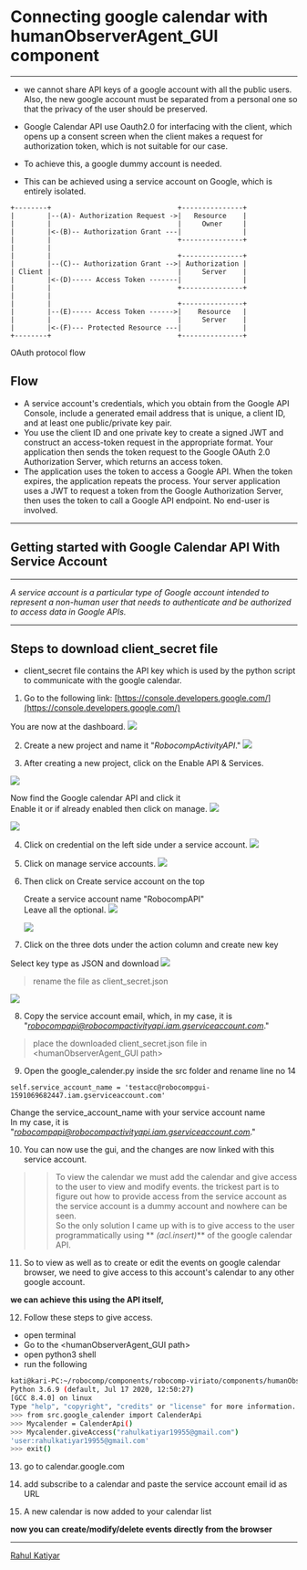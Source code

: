 # Connecting google calendar with humanObserverAgent_GUI component


---
- we cannot share API keys of a google account with all the public users. Also, the new google account must be separated from a personal one so that the privacy of the user should be preserved.

- Google Calendar API use Oauth2.0 for interfacing with the client, which opens up a consent screen when the client makes a request for authorization token, which is not suitable for our case.

- To achieve this, a google dummy account is needed.
- This can be achieved using a service account on Google, which is entirely isolated.

```
+--------+                               +---------------+
|        |--(A)- Authorization Request ->|   Resource    |
|        |                               |     Owner     |
|        |<-(B)-- Authorization Grant ---|               |
|        |                               +---------------+
|        |
|        |                               +---------------+
|        |--(C)-- Authorization Grant -->| Authorization |
| Client |                               |     Server    |
|        |<-(D)----- Access Token -------|               |
|        |                               +---------------+
|        |
|        |                               +---------------+
|        |--(E)----- Access Token ------>|    Resource   |
|        |                               |     Server    |
|        |<-(F)--- Protected Resource ---|               |
+--------+                               +---------------+
```
OAuth protocol flow

## Flow
- A service account's credentials, which you obtain from the Google API Console, include a generated email address that is unique, a client ID, and at least one public/private key pair.
- You use the client ID and one private key to create a signed JWT and construct an access-token request in the appropriate format. Your application then sends the token request to the Google OAuth 2.0 Authorization Server, which returns an access token.
- The application uses the token to access a Google API. When the token expires, the application repeats the process.
Your server application uses a JWT to request a token from the Google Authorization Server, then uses the token to call a Google API endpoint. No end-user is involved.


---

## Getting started with Google Calendar API With Service Account

---

*A service account is a particular type of Google account intended to represent a non-human user that needs to authenticate and be authorized to access data in Google APIs.*

---


## Steps to download client_secret file
 - client_secret file contains the API key which is used by the python script to communicate with the google calendar.

1. Go to the following link: [https://console.developers.google.com/](https://console.developers.google.com/)

  You are now at the dashboard.
  ![](assets/1.png)

2. Create a new project and name it "*RobocompActivityAPI*."
  ![](assets/2.png)

3. After creating a new project, click on the Enable API & Services.

  ![](assets/3.png)

  Now find the Google calendar API and click it\
  Enable it or if already enabled then click on manage.
  ![](assets/4.png)

  ![](assets/5.png)


4. Click on credential on the left side under a service account.
  ![](assets/6.png)

5. Click on manage service accounts.
  ![](assets/7.png)

6. Then click on Create service account on the top

    Create a service account name "RobocompAPI"\
    Leave all the optional.
    ![](assets/8.png)

    ![](assets/9.png)

7. Click on the three dots under the action column and
create new key

  Select key type as JSON and download
  ![](assets/10.png)

> rename the file as client_secret.json

  ![](assets/11.png)

8. Copy the service account email, which, in my case, it is "*robocompapi@robocompactivityapi.iam.gserviceaccount.com*."


> place the downloaded client_secret.json file in  \<humanObserverAgent_GUI path>


9. Open the google_calender.py inside the src folder and rename line no 14

```
self.service_account_name = 'testacc@robocompgui-1591069682447.iam.gserviceaccount.com'
```

Change the service_account_name with your service account name\
In my case, it is "*robocompapi@robocompactivityapi.iam.gserviceaccount.com*."


10. You can now use the gui, and the changes are now linked with this service account.


>> To view the calendar we must add the calendar and give access to the user to view and modify events.
the trickest part is to figure out how to provide access from the service account as the service account
is a dummy account and nowhere can be seen.\
>> So the only solution I came up with is to give access to the user programmatically using ** _(acl.insert)_** of the google calendar API.


11. So to view as well as to create or edit the events on google calendar browser, we need
to give access to this account's calendar to any other google account.

**we can achieve this using the API itself,**

12. Follow these steps to give access.
  * open terminal
  * Go to the <humanObserverAgent_GUI path>
  * open python3 shell
  * run the following
  ```bash
  kati@kari-PC:~/robocomp/components/robocomp-viriato/components/humanObserverAgent_GUI$ python3
  Python 3.6.9 (default, Jul 17 2020, 12:50:27)
  [GCC 8.4.0] on linux
  Type "help", "copyright", "credits" or "license" for more information.
  >>> from src.google_calender import CalenderApi
  >>> Mycalender = CalenderApi()
  >>> Mycalender.giveAccess("rahulkatiyar19955@gmail.com")
  'user:rahulkatiyar19955@gmail.com'
  >>> exit()
  ```

13. go to calendar.google.com

14. add subscribe to a calendar and paste the service account email id as URL

15. A new calendar is now added to your calendar list


**now you can create/modify/delete events directly from the browser**

---
[Rahul Katiyar](http://rahulkatiyar19955.github.io/)
